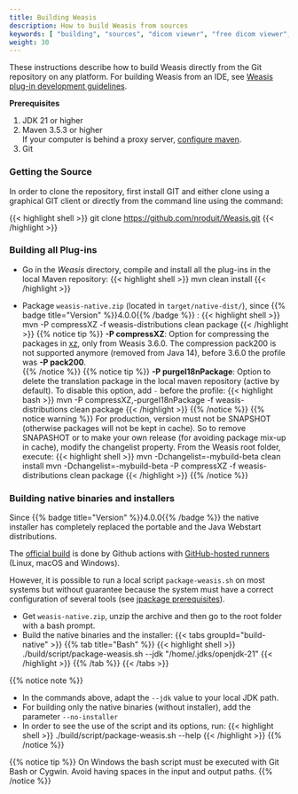 ```yaml
---
title: Building Weasis
description: How to build Weasis from sources
keywords: [ "building", "sources", "dicom viewer", "free dicom viewer", "open source dicom viewer", "weasis dicom viewer",  "multi-platform dicom viewer", "dicom", "pacs", "pacs viewer" ]
weight: 30
---
```


These instructions describe how to build Weasis directly from the Git repository on any platform. For building Weasis from an IDE, see [Weasis plug-in development guidelines](../guidelines).

**Prerequisites**

1. JDK 21 or higher
2. Maven 3.5.3 or higher<br>
   If your computer is behind a proxy server, [configure maven](https://maven.apache.org/guides/mini/guide-proxies.html).
3. Git

### Getting the Source

In order to clone the repository, first install GIT and either clone using a graphical GIT client or directly from the command line using the command:

{{< highlight shell >}}
git clone https://github.com/nroduit/Weasis.git
{{< /highlight >}}

### Building all Plug-ins

- Go in the *Weasis* directory, compile and install all the plug-ins in the local Maven repository:
{{< highlight shell >}}
mvn clean install
{{< /highlight >}}

- Package `weasis-native.zip` (located in `target/native-dist/`), since {{% badge title="Version" %}}4.0.0{{% /badge %}} :
{{< highlight shell >}}
mvn -P compressXZ -f weasis-distributions clean package
{{< /highlight >}}
{{% notice tip %}}
**-P compressXZ**: Option for compressing the packages in [xz](https://en.wikipedia.org/wiki/XZ_Utils), only from Weasis 3.6.0. The compression pack200 is not supported anymore (removed from Java 14), before 3.6.0 the profile was **-P pack200**.<br>
{{% /notice %}}
{{% notice tip %}}
**-P purgeI18nPackage**: Option to delete the translation package in the local maven repository (active by default). To disable this option, add `-` before the profile:
{{< highlight bash >}}
mvn -P compressXZ,-purgeI18nPackage -f weasis-distributions clean package
{{< /highlight >}}
{{% /notice %}}
{{% notice warning %}}
For production, version must not be SNAPSHOT (otherwise packages will not be kept in cache). So to remove SNAPASHOT or to make your own release (for avoiding package mix-up in cache), modify the changelist property. From the Weasis root folder, execute:
{{< highlight shell >}}
mvn -Dchangelist=-mybuild-beta clean install
mvn -Dchangelist=-mybuild-beta -P compressXZ -f weasis-distributions clean package
{{< /highlight >}}
{{% /notice %}}


### Building native binaries and installers

Since {{% badge title="Version" %}}4.0.0{{% /badge %}} the native installer has completely replaced the portable and the Java Webstart distributions.

The [official build](https://github.com/nroduit/Weasis/blob/master/.github/workflows/build-installer.yml) is done by Github actions with [GitHub-hosted runners](https://docs.github.com/en/actions/using-github-hosted-runners/about-github-hosted-runners) (Linux, macOS and Windows). 

However, it is possible to run a local script `package-weasis.sh` on most systems but without guarantee because the system must have a correct configuration of several tools (see [jpackage prerequisites](https://docs.oracle.com/en/java/javase/20/jpackage/packaging-overview.html)).

- Get `weasis-native.zip`, unzip the archive and then go to the root folder with a bash prompt. 
- Build the native binaries and the installer:
{{< tabs groupId="build-native" >}}
{{% tab title="Bash" %}}
{{< highlight shell >}}
./build/script/package-weasis.sh --jdk "/home/.jdks/openjdk-21"
{{< /highlight >}}
{{% /tab %}}
{{< /tabs >}}

{{% notice note %}}
- In the commands above, adapt the `--jdk` value to your local JDK path.<br>
- For building only the native binaries (without installer), add the parameter `--no-installer`<br>
- In order to see the use of the script and its options, run:
  {{< highlight shell >}}
  ./build/script/package-weasis.sh --help
  {{< /highlight >}}
  {{% /notice %}}

{{% notice tip %}}
On Windows the bash script must be executed with Git Bash or Cygwin. Avoid having spaces in the input and output paths.
{{% /notice %}}
